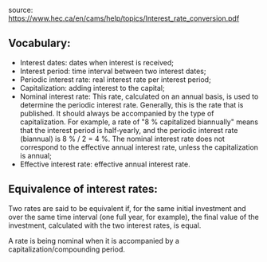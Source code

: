 source: https://www.hec.ca/en/cams/help/topics/Interest_rate_conversion.pdf

Vocabulary:
-----------
* Interest dates: dates when interest is received;
* Interest period: time interval between two interest dates;
* Periodic interest rate: real interest rate per interest period;
* Capitalization: adding interest to the capital;
* Nominal interest rate: This rate, calculated on an annual basis, is used to determine the periodic interest rate. Generally, this is the rate that is published. It should always be accompanied by the type of capitalization. For example, a rate of "8 % capitalized biannually" means that the interest period is half‐yearly, and the periodic interest rate (biannual) is 8 % / 2 = 4 %. The nominal interest rate does not correspond to the effective annual interest rate, unless the capitalization is annual;
* Effective interest rate: effective annual interest rate.

Equivalence of interest rates:
------------------------------
Two rates are said to be equivalent if, for the same initial investment and over the same time interval (one full year, for example), the final value of the investment, calculated with the two interest rates, is equal.


A rate is being nominal when it is accompanied by a capitalization/compounding period.